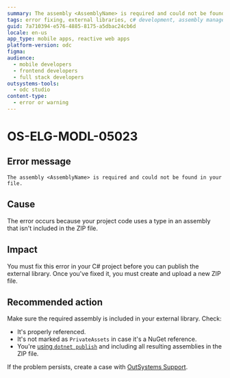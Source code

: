 ```yaml
---
summary: The assembly <AssemblyName> is required and could not be found in your file.
tags: error fixing, external libraries, c# development, assembly management, nuget packages
guid: 7a710394-e576-4885-8175-a5dbac24cb6d
locale: en-us
app_type: mobile apps, reactive web apps
platform-version: odc
figma:
audience:
  - mobile developers
  - frontend developers
  - full stack developers
outsystems-tools:
  - odc studio
content-type:
  - error or warning
---
```


# OS-ELG-MODL-05023

## Error message

`The assembly <AssemblyName> is required and could not be found in your file.`

## Cause

The error occurs because your project code uses a type in an assembly that isn't included in the ZIP file.

## Impact

You must fix this error in your C# project before you can publish the external library. Once you've fixed it, you must create and upload a new ZIP file.

## Recommended action

Make sure the required assembly is included in your external library. Check:

-  It's properly referenced.
-  It's not marked as `PrivateAssets` in case it's a NuGet reference.
-  You're [using `dotnet publish`](../../eap/building-apps/external-logic/README.md#usage) and including all resulting assemblies in the ZIP file.

If the problem persists, create a case with [OutSystems Support](https://www.outsystems.com/support/portal/open-support-case?ErrorCode=OS-ELG-MODL-05023).
